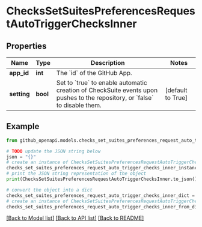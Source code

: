 # ChecksSetSuitesPreferencesRequestAutoTriggerChecksInner


## Properties

Name | Type | Description | Notes
------------ | ------------- | ------------- | -------------
**app_id** | **int** | The &#x60;id&#x60; of the GitHub App. | 
**setting** | **bool** | Set to &#x60;true&#x60; to enable automatic creation of CheckSuite events upon pushes to the repository, or &#x60;false&#x60; to disable them. | [default to True]

## Example

```python
from github_openapi.models.checks_set_suites_preferences_request_auto_trigger_checks_inner import ChecksSetSuitesPreferencesRequestAutoTriggerChecksInner

# TODO update the JSON string below
json = "{}"
# create an instance of ChecksSetSuitesPreferencesRequestAutoTriggerChecksInner from a JSON string
checks_set_suites_preferences_request_auto_trigger_checks_inner_instance = ChecksSetSuitesPreferencesRequestAutoTriggerChecksInner.from_json(json)
# print the JSON string representation of the object
print(ChecksSetSuitesPreferencesRequestAutoTriggerChecksInner.to_json())

# convert the object into a dict
checks_set_suites_preferences_request_auto_trigger_checks_inner_dict = checks_set_suites_preferences_request_auto_trigger_checks_inner_instance.to_dict()
# create an instance of ChecksSetSuitesPreferencesRequestAutoTriggerChecksInner from a dict
checks_set_suites_preferences_request_auto_trigger_checks_inner_from_dict = ChecksSetSuitesPreferencesRequestAutoTriggerChecksInner.from_dict(checks_set_suites_preferences_request_auto_trigger_checks_inner_dict)
```
[[Back to Model list]](../README.md#documentation-for-models) [[Back to API list]](../README.md#documentation-for-api-endpoints) [[Back to README]](../README.md)


